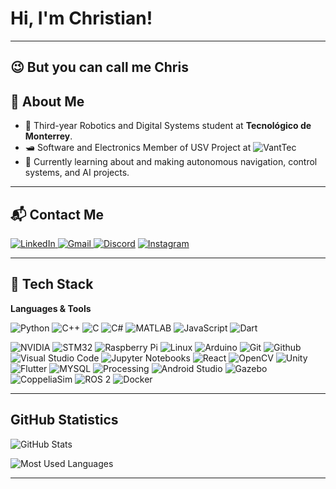 # Hi, I'm Christian!

---
## 😉 But you can call me Chris 

## 👤 About Me

* 📖 Third-year Robotics and Digital Systems student at **Tecnológico de Monterrey**.
* 🛥️ Software and Electronics Member of USV Project at ![VantTec](https://vanttec.com/)
* 🤖 Currently learning about and making autonomous navigation, control systems, and AI projects.

---

## 📬 Contact Me

[![LinkedIn](https://img.shields.io/badge/LinkedIn-0077B5?style=for-the-badge&logo=linkedin&logoColor=white)
](https://www.linkedin.com/in/christianrvillarrealt)
[![Gmail](https://img.shields.io/badge/gmail-%23EA4335?style=for-the-badge&logo=Gmail&logoColor=white)
](mailto:christianvillarrealt@gmail.com)
[![Discord](https://img.shields.io/badge/Discord-5865F2?style=for-the-badge&logo=discord&logoColor=white)](https://discordapp.com/users/ruloco967)
[![Instagram](https://img.shields.io/badge/Instagram-E4405F?style=for-the-badge&logo=instagram&logoColor=white)](https://www.instagram.com/christian.villarrealt)

---

## 🚀 Tech Stack

**Languages & Tools**

![Python](https://img.shields.io/badge/Python-3670A0?style=for-the-badge&logo=python&logoColor=ffdd54)
![C++](https://img.shields.io/badge/C++-00599C?style=for-the-badge&logo=cplusplus&logoColor=white)
![C](https://img.shields.io/badge/C-A8B9CC?style=for-the-badge&logo=c&logoColor=white)
![C#](https://img.shields.io/badge/C%23-239120?style=for-the-badge&logo=c-sharp&logoColor=white)
![MATLAB](https://img.shields.io/badge/MATLAB-ff5733?style=for-the-badge&logo=Mathworks&logoColor=white)
![JavaScript](https://img.shields.io/badge/JavaScript-F7DF1E?style=for-the-badge&logo=javascript&logoColor=black)
![Dart](https://img.shields.io/badge/Dart-0175C2?style=for-the-badge&logo=dart&logoColor=white)

![NVIDIA](https://img.shields.io/badge/nvidia-%2376B900?style=for-the-badge&logo=nvidia&logoColor=black) 
![STM32](https://img.shields.io/badge/STM32-%2303234B?style=for-the-badge&logo=stmicroelectronics&logoColor=white) 
![Raspberry Pi](https://img.shields.io/badge/raspberrypi-%23A22846?style=for-the-badge&logo=Raspberry%20Pi&logoColor=white) 
![Linux](https://img.shields.io/badge/Linux-FCC624?style=for-the-badge&logo=linux&logoColor=black)
![Arduino](https://img.shields.io/badge/arduino-%2300878F?style=for-the-badge&logo=Arduino&logoColor=white)
![Git](https://img.shields.io/badge/git-%23F05032?style=for-the-badge&logo=Git&logoColor=white)
![Github](https://img.shields.io/badge/github-%23181717?style=for-the-badge&logo=Github&logoColor=white)
![Visual Studio Code](https://img.shields.io/badge/VISUAL_STUDIO_CODE-005FF9?style=for-the-badge&logo=visualstudiocode&logoColor=white)
![Jupyter Notebooks](https://img.shields.io/badge/JUPYTER_NOTEBOOK-EA4335?style=for-the-badge&logo=visualstudiocode&logoColor=white)
![React](https://img.shields.io/badge/React-20232A?style=for-the-badge&logo=react&logoColor=61DAFB)
![OpenCV](https://img.shields.io/badge/opencv-%235C3EE8?style=for-the-badge&logo=OpenCV&logoColor=white)
![Unity](https://img.shields.io/badge/unity-%23000000?style=for-the-badge&logo=Unity&logoColor=white)
![Flutter](https://img.shields.io/badge/flutter-%2302569B?style=for-the-badge&logo=Flutter&logoColor=white)
![MYSQL](https://img.shields.io/badge/MYSQL-4479A1?style=for-the-badge&logo=mysql&logoColor=white)
![Processing](https://img.shields.io/badge/Processing-006699?style=for-the-badge&logo=processingfoundation&logoColor=white)
![Android Studio](https://img.shields.io/badge/Android%20Studio-3DDC84?style=for-the-badge&logo=androidstudio&logoColor=white)
![Gazebo](https://img.shields.io/badge/Gazebo-%23000000?style=for-the-badge&logo=gazebo&logoColor=white)
![CoppeliaSim](https://img.shields.io/badge/CoppeliaSim-%23000000?style=for-the-badge&logo=coppeliasim&logoColor=white)
![ROS 2](https://img.shields.io/badge/ROS2-22314E?style=for-the-badge&logo=ros&logoColor=white)
![Docker](https://img.shields.io/badge/Docker-2496ED?style=for-the-badge&logo=docker&logoColor=white)

---

## GitHub Statistics

![GitHub Stats](https://github-readme-stats.vercel.app/api?username=christianrvillarrealt&show_icons=true&theme=radical)

![Most Used Languages](https://github-readme-stats.vercel.app/api/top-langs/?username=christianrvillarrealt&layout=compact&theme=radical)


---

